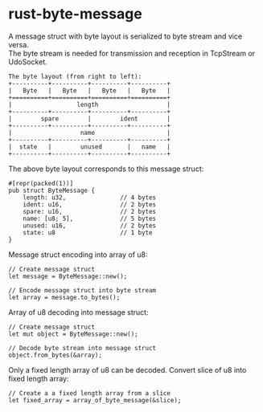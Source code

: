 # rust-byte-message
A message struct with byte layout is serialized to byte stream and vice versa.  
The byte stream is needed for transmission and reception in TcpStream or UdoSocket.

```
The byte layout (from right to left):
+----------+----------+----------+----------+  
|   Byte   |   Byte   |   Byte   |   Byte   |  
+==========+==========+==========+==========+  
|                  length                   |  
+----------+----------+----------+----------+  
|        spare        |        ident        |  
+----------+----------+----------+----------+  
|                   name                    |  
+----------+----------+----------+----------+  
|  state   |        unused       |   name   |  
+----------+----------+----------+----------+  
```

The above byte layout corresponds to this message struct:
```
#[repr(packed(1))]
pub struct ByteMessage {
    length: u32,               // 4 bytes
    ident: u16,                // 2 bytes
    spare: u16,                // 2 bytes
    name: [u8; 5],             // 5 bytes
    unused: u16,               // 2 bytes
    state: u8                  // 1 byte
}
```

Message struct encoding into array of u8:
```
// Create message struct
let message = ByteMessage::new();

// Encode message struct into byte stream
let array = message.to_bytes();    
```


Array of u8 decoding into message struct:
```
// Create message struct
let mut object = ByteMessage::new();

// Decode byte stream into message struct
object.from_bytes(&array);    
```

Only a fixed length array of u8 can be decoded. Convert slice of u8 into fixed length array:
```
// Create a a fixed length array from a slice
let fixed_array = array_of_byte_message(&slice);
```
